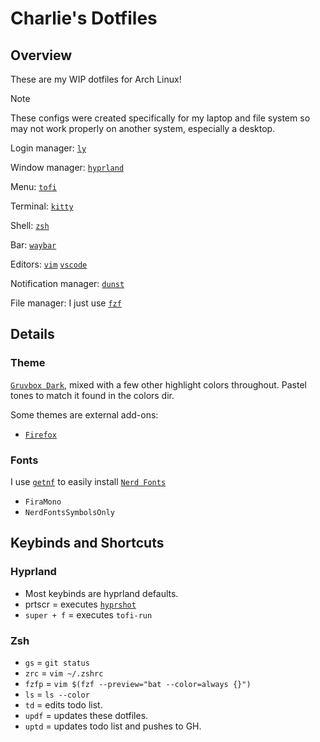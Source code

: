 # Charlie's Dotfiles

## Overview

These are my WIP dotfiles for Arch Linux!

> [!NOTE]
> These configs were created specifically for my laptop and file system so may not work properly on another system, especially a desktop.

Login manager: [`ly`](https://github.com/fairyglade/ly)

Window manager: [`hyprland`](https://github.com/hyprwm/Hyprland)

Menu: [`tofi`](https://github.com/philj56/tofi)

Terminal: [`kitty`](https://github.com/kovidgoyal/kitty)

Shell: [`zsh`](https://www.zsh.org/)

Bar: [`waybar`](https://github.com/Alexays/Waybar)

Editors: [`vim`](https://www.vim.org/) [`vscode`](https://code.visualstudio.com/)

Notification manager: [`dunst`](https://github.com/dunst-project/dunst)

File manager: I just use [`fzf`](https://github.com/junegunn/fzf)

## Details

### Theme

[`Gruvbox Dark`](https://github.com/morhetz/gruvbox), mixed with a few other highlight colors throughout. Pastel tones to match it found in the colors dir.

Some themes are external add-ons:

- [`Firefox`](https://addons.mozilla.org/en-GB/firefox/addon/gruvbox-dark-theme/)

### Fonts

I use [`getnf`](https://github.com/getnf/getnf) to easily install [`Nerd Fonts`](https://www.nerdfonts.com/)

- `FiraMono`
- `NerdFontsSymbolsOnly`

## Keybinds and Shortcuts

### Hyprland

- Most keybinds are hyprland defaults.
- prtscr = executes [`hyprshot`](https://github.com/Gustash/Hyprshot)
- `super + f` = executes `tofi-run`

### Zsh

- `gs` = `git status`
- `zrc` = `vim ~/.zshrc`
- `fzfp` = `vim $(fzf --preview="bat --color=always {}")`
- `ls` = `ls --color`
- `td` = edits todo list.
- `updf` = updates these dotfiles.
- `uptd` = updates todo list and pushes to GH.
